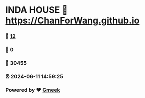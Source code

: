 # INDA HOUSE :link: https://ChanForWang.github.io 
### :page_facing_up: [12](https://ChanForWang.github.io/tag.html) 
### :speech_balloon: 0 
### :hibiscus: 30455 
### :alarm_clock: 2024-06-11 14:59:25 
### Powered by :heart: [Gmeek](https://github.com/Meekdai/Gmeek)
